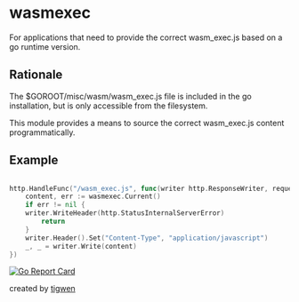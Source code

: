 # wasmexec

For applications that need to provide the correct wasm_exec.js based on a go runtime version.

## Rationale

The $GOROOT/misc/wasm/wasm_exec.js file is included in the go installation, but is only accessible from the
filesystem.

This module provides a means to source the correct wasm_exec.js content programmatically.

## Example

```go

http.HandleFunc("/wasm_exec.js", func(writer http.ResponseWriter, request *http.Request) {
    content, err := wasmexec.Current()
    if err != nil {
    writer.WriteHeader(http.StatusInternalServerError)
        return
    }
    writer.Header().Set("Content-Type", "application/javascript")
    _, _ = writer.Write(content)
})

```

[![Go Report Card](https://goreportcard.com/badge/github.com/mlctrez/wasmexec)](https://goreportcard.com/report/github.com/mlctrez/wasmexec)

created by [tigwen](https://github.com/mlctrez/tigwen)
